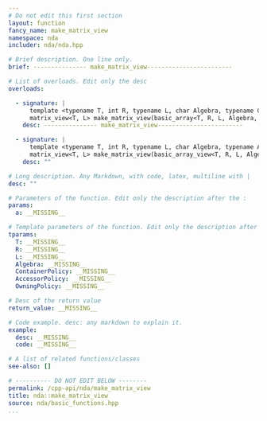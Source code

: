 ```yaml
---
# Do not edit this first section
layout: function
fancy_name: make_matrix_view
namespace: nda
includer: nda/nda.hpp

# Brief description. One line only.
brief: --------------- make_matrix_view------------------------

# List of overloads. Edit only the desc
overloads:

  - signature: |
      template <typename T, int R, typename L, char Algebra, typename ContainerPolicy>
      matrix_view<T, L> make_matrix_view(basic_array<T, R, L, Algebra, ContainerPolicy> const &a)
    desc: --------------- make_matrix_view------------------------

  - signature: |
      template <typename T, int R, typename L, char Algebra, typename AccessorPolicy, typename OwningPolicy>
      matrix_view<T, L> make_matrix_view(basic_array_view<T, R, L, Algebra, AccessorPolicy, OwningPolicy> const &a)
    desc: ""

# Long description. Any Markdown, with code, latex, multiline with |
desc: ""

# Parameters of the function. Edit only the description after the :
params:
  a: __MISSING__

# Template parameters of the function. Edit only the description after the :
tparams:
  T: __MISSING__
  R: __MISSING__
  L: __MISSING__
  Algebra: __MISSING__
  ContainerPolicy: __MISSING__
  AccessorPolicy: __MISSING__
  OwningPolicy: __MISSING__

# Desc of the return value
return_value: __MISSING__

# Code example. desc: any markdown to explain it.
example:
  desc: __MISSING__
  code: __MISSING__

# A list of related functions/classes
see-also: []

# ---------- DO NOT EDIT BELOW --------
permalink: /cpp-api/nda/make_matrix_view
title: nda::make_matrix_view
source: nda/basic_functions.hpp
...
```


